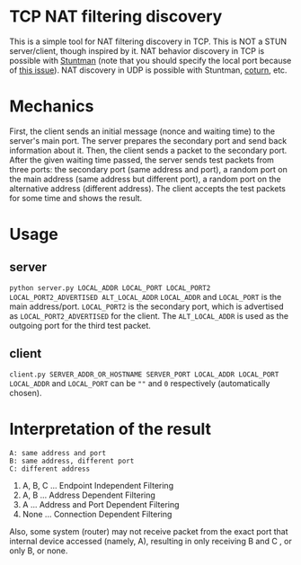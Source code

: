 # TCP NAT filtering discovery
This is a simple tool for NAT filtering discovery in TCP. This is NOT a STUN server/client, though inspired by it.
NAT behavior discovery in TCP is possible with [Stuntman](https://www.stunprotocol.org/) (note that you should specify the local port because of [this issue](https://github.com/jselbie/stunserver/issues/54#issuecomment-1963279852)). NAT discovery in UDP is possible with Stuntman, [coturn](https://github.com/coturn/coturn), etc.
# Mechanics
First, the client sends an initial message (nonce and waiting time) to the server's main port.
The server prepares the secondary port and send back information about it. Then, the client sends a packet to the secondary port.
After the given waiting time passed, the server sends test packets from three ports: the secondary port (same address and port), a random port on the main address (same address but different port), a random port on the alternative address (different address).
The client accepts the test packets for some time and shows the result.
# Usage
## server
`python server.py LOCAL_ADDR LOCAL_PORT LOCAL_PORT2 LOCAL_PORT2_ADVERTISED ALT_LOCAL_ADDR`
`LOCAL_ADDR` and `LOCAL_PORT` is the main address/port. `LOCAL_PORT2` is the secondary port, which is advertised as `LOCAL_PORT2_ADVERTISED` for the client. The `ALT_LOCAL_ADDR` is used as the outgoing port for the third test packet.

## client
`client.py SERVER_ADDR_OR_HOSTNAME SERVER_PORT LOCAL_ADDR LOCAL_PORT`
`LOCAL_ADDR` and `LOCAL_PORT` can be `""` and `0` respectively (automatically chosen).

# Interpretation of the result
```
A: same address and port
B: same address, different port
C: different address
```
1. A, B, C ... Endpoint Independent Filtering
2. A, B ... Address Dependent Filtering
3. A ... Address and Port Dependent Filtering
4. None ... Connection Dependent Filtering

Also, some system (router) may not receive packet from the exact port that internal device accessed (namely, A), resulting in only receiving B and C , or only B, or none.